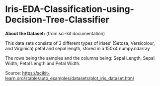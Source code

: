 # Iris-EDA-Classification-using-Decision-Tree-Classifier
**About the Dataset:** (from sci-kit documentation)

This data sets consists of 3 different types of irises’ (Setosa, Versicolour, and Virginica) petal and sepal length, stored in a 150x4 numpy.ndarray

The rows being the samples and the columns being: Sepal Length, Sepal Width, Petal Length and Petal Width.

Source: https://scikit-learn.org/stable/auto_examples/datasets/plot_iris_dataset.html
